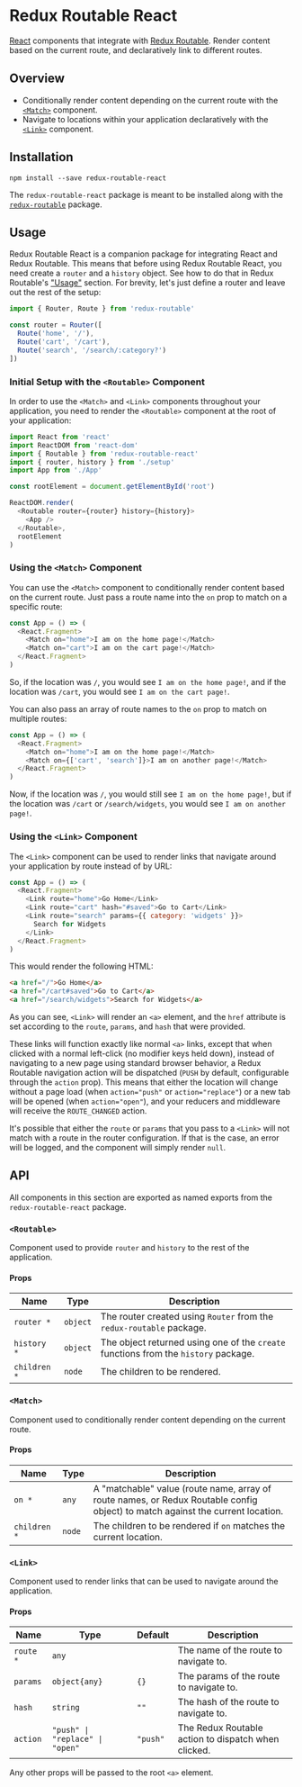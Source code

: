 # Redux Routable React

[React](https://reactjs.org/) components that integrate with [Redux
Routable](https://www.npmjs.com/package/redux-routable). Render content based on
the current route, and declaratively link to different routes.

## Overview

- Conditionally render content depending on the current route with the
  [`<Match>`](#match) component.
- Navigate to locations within your application declaratively with the
  [`<Link>`](#link) component.

## Installation

```shell
npm install --save redux-routable-react
```

The `redux-routable-react` package is meant to be installed along with the
[`redux-routable`](https://www.npmjs.com/package/redux-routable#installation)
package.

## Usage

Redux Routable React is a companion package for integrating React and Redux
Routable. This means that before using Redux Routable React, you need create a
`router` and a `history` object. See how to do that in Redux Routable's
["Usage"](https://www.npmjs.com/package/redux-routable#usage) section. For
brevity, let's just define a router and leave out the rest of the setup:

```javascript
import { Router, Route } from 'redux-routable'

const router = Router([
  Route('home', '/'),
  Route('cart', '/cart'),
  Route('search', '/search/:category?')
])
```

### Initial Setup with the `<Routable>` Component

In order to use the `<Match>` and `<Link>` components throughout your
application, you need to render the `<Routable>` component at the root of your
application:

```javascript
import React from 'react'
import ReactDOM from 'react-dom'
import { Routable } from 'redux-routable-react'
import { router, history } from './setup'
import App from './App'

const rootElement = document.getElementById('root')

ReactDOM.render(
  <Routable router={router} history={history}>
    <App />
  </Routable>,
  rootElement
)
```

### Using the `<Match>` Component

You can use the `<Match>` component to conditionally render content based on the
current route. Just pass a route name into the `on` prop to match on a specific
route:

```javascript
const App = () => (
  <React.Fragment>
    <Match on="home">I am on the home page!</Match>
    <Match on="cart">I am on the cart page!</Match>
  </React.Fragment>
)
```

So, if the location was `/`, you would see `I am on the home page!`, and if the
location was `/cart`, you would see `I am on the cart page!`.

You can also pass an array of route names to the `on` prop to match on multiple
routes:

```javascript
const App = () => (
  <React.Fragment>
    <Match on="home">I am on the home page!</Match>
    <Match on={['cart', 'search']}>I am on another page!</Match>
  </React.Fragment>
)
```

Now, if the location was `/`, you would still see `I am on the home page!`, but
if the location was `/cart` or `/search/widgets`, you would see `I am on another
page!`.

### Using the `<Link>` Component

The `<Link>` component can be used to render links that navigate around your
application by route instead of by URL:

```javascript
const App = () => (
  <React.Fragment>
    <Link route="home">Go Home</Link>
    <Link route="cart" hash="#saved">Go to Cart</Link>
    <Link route="search" params={{ category: 'widgets' }}>
      Search for Widgets
    </Link>
  </React.Fragment>
)
```

This would render the following HTML:

```html
<a href="/">Go Home</a>
<a href="/cart#saved">Go to Cart</a>
<a href="/search/widgets">Search for Widgets</a>
```

As you can see, `<Link>` will render an `<a>` element, and the `href` attribute
is set according to the `route`, `params`, and `hash` that were provided.

These links will function exactly like normal `<a>` links, except that when
clicked with a normal left-click (no modifier keys held down), instead of
navigating to a new page using standard browser behavior, a Redux Routable
navigation action will be dispatched (`PUSH` by default, configurable through
the `action` prop). This means that either the location will change without a
page load (when `action="push"` or `action="replace"`) or a new tab will be
opened (when `action="open"`), and your reducers and middleware will receive the
`ROUTE_CHANGED` action.

It's possible that either the `route` or `params` that you pass to a `<Link>`
will not match with a route in the router configuration. If that is the case, an
error will be logged, and the component will simply render `null`.

## API

All components in this section are exported as named exports from the
`redux-routable-react` package.

### `<Routable>`

Component used to provide `router` and `history` to the rest of the application.

#### Props

| Name         | Type     | Description                                                                         |
| ------------ | -------- | ----------------------------------------------------------------------------------- |
| `router *`   | `object` | The router created using `Router` from the `redux-routable` package.                |
| `history *`  | `object` | The object returned using one of the `create` functions from the `history` package. |
| `children *` | `node`   | The children to be rendered.                                                        |

### `<Match>`

Component used to conditionally render content depending on the current route.

#### Props

| Name         | Type   | Description                                                                                                                    |
| ------------ | ------ | ------------------------------------------------------------------------------------------------------------------------------ |
| `on *`       | `any`  | A "matchable" value (route name, array of route names, or Redux Routable config object) to match against the current location. |
| `children *` | `node` | The children to be rendered if `on` matches the current location.                                                              |

### `<Link>`

Component used to render links that can be used to navigate around the
application.

#### Props

| Name      | Type                            | Default  | Description                                         |
| --------- | ------------------------------- | -------- | --------------------------------------------------- |
| `route *` | `any`                           |          | The name of the route to navigate to.               |
| `params`  | `object{any}`                   | `{}`     | The params of the route to navigate to.             |
| `hash`    | `string`                        | `""`     | The hash of the route to navigate to.               |
| `action`  | `"push" \| "replace" \| "open"` | `"push"` | The Redux Routable action to dispatch when clicked. |

Any other props will be passed to the root `<a>` element.
